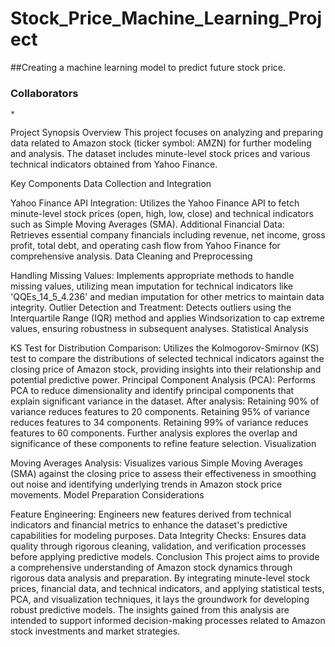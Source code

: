 # Stock_Price_Machine_Learning_Project
##Creating a machine learning model to predict future stock price. 
### Collaborators
    * 

Project Synopsis
Overview
This project focuses on analyzing and preparing data related to Amazon stock (ticker symbol: AMZN) for further modeling and analysis. The dataset includes minute-level stock prices and various technical indicators obtained from Yahoo Finance.

Key Components
Data Collection and Integration

Yahoo Finance API Integration: Utilizes the Yahoo Finance API to fetch minute-level stock prices (open, high, low, close) and technical indicators such as Simple Moving Averages (SMA).
Additional Financial Data: Retrieves essential company financials including revenue, net income, gross profit, total debt, and operating cash flow from Yahoo Finance for comprehensive analysis.
Data Cleaning and Preprocessing

Handling Missing Values: Implements appropriate methods to handle missing values, utilizing mean imputation for technical indicators like 'QQEs_14_5_4.236' and median imputation for other metrics to maintain data integrity.
Outlier Detection and Treatment: Detects outliers using the Interquartile Range (IQR) method and applies Windsorization to cap extreme values, ensuring robustness in subsequent analyses.
Statistical Analysis

KS Test for Distribution Comparison: Utilizes the Kolmogorov-Smirnov (KS) test to compare the distributions of selected technical indicators against the closing price of Amazon stock, providing insights into their relationship and potential predictive power.
Principal Component Analysis (PCA): Performs PCA to reduce dimensionality and identify principal components that explain significant variance in the dataset. After analysis:
Retaining 90% of variance reduces features to 20 components.
Retaining 95% of variance reduces features to 34 components.
Retaining 99% of variance reduces features to 60 components.
Further analysis explores the overlap and significance of these components to refine feature selection.
Visualization

Moving Averages Analysis: Visualizes various Simple Moving Averages (SMA) against the closing price to assess their effectiveness in smoothing out noise and identifying underlying trends in Amazon stock price movements.
Model Preparation Considerations

Feature Engineering: Engineers new features derived from technical indicators and financial metrics to enhance the dataset's predictive capabilities for modeling purposes.
Data Integrity Checks: Ensures data quality through rigorous cleaning, validation, and verification processes before applying predictive models.
Conclusion
This project aims to provide a comprehensive understanding of Amazon stock dynamics through rigorous data analysis and preparation. By integrating minute-level stock prices, financial data, and technical indicators, and applying statistical tests, PCA, and visualization techniques, it lays the groundwork for developing robust predictive models. The insights gained from this analysis are intended to support informed decision-making processes related to Amazon stock investments and market strategies.
